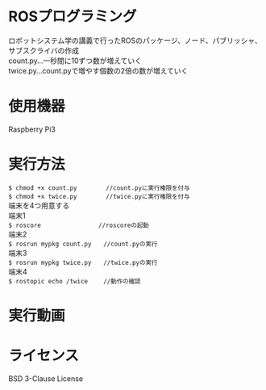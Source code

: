 # ROSプログラミング
ロボットシステム学の講義で行ったROSのパッケージ、ノード、パブリッシャ、サブスクライバの作成  
count.py…一秒間に10ずつ数が増えていく  
twice.py…count.pyで増やす個数の2倍の数が増えていく
# 使用機器
Raspberry Pi3
# 実行方法  
`$ chmod +x count.py  　 　　//count.pyに実行権限を付与`  
`$ chmod +x twice.py  　 　　//twice.pyに実行権限を付与`  
端末を4つ用意する  
端末1  
`$ roscore　　　　　　　　　 //roscoreの起動`  
端末2  
`$ rosrun mypkg count.py　　//count.pyの実行`  
端末3  
`$ rosrun mypkg twice.py　　//twice.pyの実行`  
端末4  
`$ rostopic echo /twice　　 //動作の確認`
# 実行動画

# ライセンス
BSD 3-Clause License
